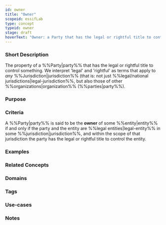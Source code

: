 ```yaml
---
id: owner
title: "Owner"
scopeid: essifLab
type: concept
typeid: owner
stage: draft
hoverText: "Owner: a Party that has the legal or rightful title to control something."
---
```


### Short Description
<!--REQUIRED--in 1-3 sentences that describe the concept to a layperson with reasonable accuracy.-->
The property of a %%Party|party%% that has the legal or rightful title to control something. We interpret 'legal' and 'rightful' as terms that apply to _any_ %%Jurisdiction|jurisdiction%% (that is: not just %%legal/national jurisdictions|legal-jurisdiction%%, but also those of other %%organizations|organization%% (%%parties|party%%). 

### Purpose
<!--Describe why the concept is needed. What purposes does it serve? What can you do with it that you cannot do (as well) without it? What objectives does it help realize? Why is this concept relevant within its scope of definition?-->

### Criteria
<!--REQUIRED--How is this concept different from related ideas? What are essential characteristics that must be true? This is where you specify the [intensional definition](https://en.wikipedia.org/wiki/Extensional_and_intensional_definitions) of the concept, i.e. the necessary and sufficient conditions for when the term should be used. This makes that the concept becomes crystal clear. In the case of nouns, this is equivalent to specifying the properties that an object needs to have in order to be counted as a referent of the term.-->
A %%Party|party%% is said to be the **owner** of some %%entity|entity%% if and only if the party and the entity are %%legal entities|legal-entity%% in some %%jurisdiction|jurisdiction%%, and within the scope of that jurisdiction the party has the legal or rightful title to control the entity.

### Examples
<!--Provide a few sentences in which you give examples that obviously qualify as instances of `<New Term>`, and that do NOT obviously qualify. Also, provide examples that are not (so) obvious, but help users to better understand its intension.-->

### Related Concepts
<!--Link to any concepts that are similar but distinct, with a note about the relationship.-->

### Domains
<!--In which general knowledge ecosystems or mental model families does this concept play a role?-->

### Tags
<!--Add hash tags here that allow us to group concepts in useful ways.-->

### Use-cases
<!--This (optional) section specifies an (optional) introductory paragraph, and a level-3 (i.e. `###`) subsection for every use case it describes. Every such use-case SHOULD
- describe the situation/context of the use-case;
- show how to apply `<New Term>` to/in that situation;
- shows the relevance of having `<New Term>` for the use-case as opposed to not having it.-->

### Notes
<!--This (optional) section is the place to put anything for which there is no other good place to put it.-->

<!--
---
### Footnotes

[//]: # This (optional) section contains any footnotes that may have been specified in the text above.

[^1]: the text for footnote [^1] goes here.

-->
